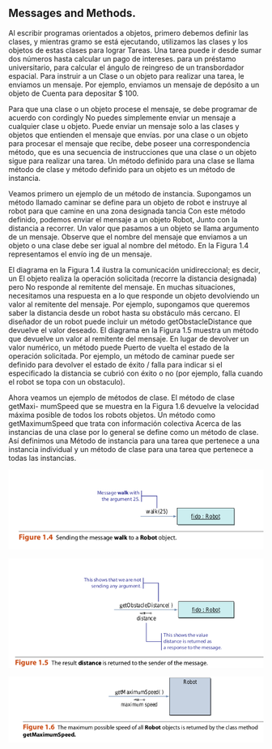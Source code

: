 ## Messages and Methods.

Al escribir programas orientados a objetos, primero debemos definir las clases, y mientras
gramo se está ejecutando, utilizamos las clases y los objetos de estas clases para lograr
Tareas. Una tarea puede ir desde sumar dos números hasta calcular un pago de intereses.
para un préstamo universitario, para calcular el ángulo de reingreso
de un transbordador espacial. Para instruir a un
Clase o un objeto para realizar una tarea, le enviamos un mensaje. Por ejemplo, enviamos
un mensaje de depósito a un objeto de Cuenta para depositar $ 100.

Para que una clase o un objeto procese el mensaje, se debe programar de acuerdo con
cordingly No puedes simplemente enviar un mensaje a cualquier clase u objeto. Puede enviar un
mensaje solo a las clases y objetos que entienden el mensaje que envías. por
una clase o un objeto para procesar el mensaje que recibe, debe poseer una correspondencia
método, que es una secuencia de instrucciones que una clase o un objeto sigue para
realizar una tarea. Un método definido para una clase se llama método de clase y método
definido para un objeto es un método de instancia.

Veamos primero un ejemplo de un método de instancia. Supongamos un método llamado
caminar se define para un objeto de robot e instruye al robot para que camine en una zona designada
tancia Con este método definido, podemos enviar el mensaje a un objeto Robot,
Junto con la distancia a recorrer. Un valor que pasamos a un objeto se llama
argumento de un mensaje. Observe que el nombre del mensaje que enviamos a un objeto o
una clase debe ser igual al nombre del método. En la Figura 1.4 representamos el envío
ing de un mensaje.

El diagrama en la Figura 1.4 ilustra la comunicación unidireccional; es decir, un
El objeto realiza la operación solicitada (recorre la distancia designada) pero
No responde al remitente del mensaje. En muchas situaciones, necesitamos una respuesta en
a lo que responde un objeto devolviendo un valor al remitente del mensaje.
Por ejemplo, supongamos que queremos saber la distancia desde un robot hasta su obstáculo más cercano.
El diseñador de un robot puede incluir un método getObstacleDistance que devuelve
el valor deseado. El diagrama en la Figura 1.5 muestra un método que devuelve un valor
al remitente del mensaje. En lugar de devolver un valor numérico, un método puede
Puerto de vuelta el estado de la operación solicitada. Por ejemplo, un método de caminar puede
ser definido para devolver el estado de éxito / falla para indicar si el especificado
la distancia se cubrió con éxito o no (por ejemplo, falla cuando el robot se topa con
un obstaculo).

Ahora veamos un ejemplo de métodos de clase. El método de clase getMaxi-
mumSpeed ​​que se muestra en la Figura 1.6 devuelve la velocidad máxima posible de todos los robots
objetos. Un método como getMaximumSpeed ​​que trata con información colectiva
Acerca de las instancias de una clase por lo general se define como un método de clase. Así definimos una
Método de instancia para una tarea que pertenece a una instancia individual y un método de clase
para una tarea que pertenece a todas las instancias.

![Mesasge Walk](messageWalk.png)

![Mesasge Walk](distance.png)

![Max Speed](max_speed.png)



























